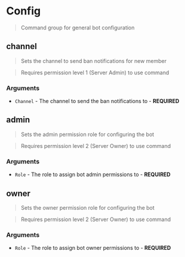 # Config
> Command group for general bot configuration


## channel
> Sets the channel to send ban notifications for new member

> Requires permission level 1 (Server Admin) to use command

### Arguments
- `Channel` - The channel to send the ban notifications to - **REQUIRED**


## admin
> Sets the admin permission role for configuring the bot

> Requires permission level 2 (Server Owner) to use command

### Arguments
- `Role` - The role to assign bot admin permissions to - **REQUIRED**


## owner
> Sets the owner permission role for configuring the bot

> Requires permission level 2 (Server Owner) to use command

### Arguments
-  `Role` - The role to assign bot owner permissions to - **REQUIRED**